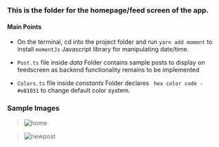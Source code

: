 ### This is the folder for the homepage/feed screen of the app.

#### Main Points

- On the terminal, cd into the project folder and run `yarn add moment` to install `momentJs` Javascript library for manipulating date/time. 

- `Post.ts` file inside *data* Folder contains sample posts to display on feedscreen as backend functionality remains to be implemented 

- `Colors.ts` file inside *constants* Folder declares ` hex color code - #e81031` to change default color system.  

### Sample Images 

> ![home](https://user-images.githubusercontent.com/84127922/122128405-44181080-ce52-11eb-8940-ee28ba912f9b.png)
                                               
> ![newpost](https://user-images.githubusercontent.com/84127922/122128462-585c0d80-ce52-11eb-8fba-1f7fd300b5ea.png)
